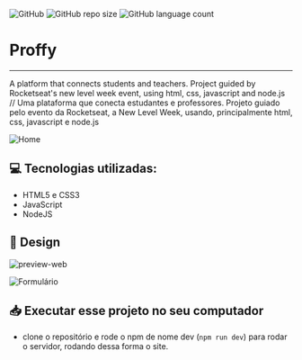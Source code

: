 ![GitHub](https://img.shields.io/github/license/sergiolbarreto/Proffy)
![GitHub repo size](https://img.shields.io/github/repo-size/sergiolbarreto/Proffy)
![GitHub language count](https://img.shields.io/github/languages/count/sergiolbarreto/Proffy)

# Proffy
***
 A platform that connects students and teachers. Project guided by Rocketseat's new level week event, using html, css, javascript and node.js // Uma plataforma que conecta estudantes e professores. Projeto guiado pelo evento da Rocketseat, a New Level Week, usando, principalmente html, css, javascript e node.js
 
 ![Home](https://user-images.githubusercontent.com/70080558/91068615-ef797f80-e60a-11ea-99ad-7538a61cdff8.png)
 
 ## 💻 Tecnologias utilizadas:
* HTML5 e CSS3
* JavaScript
* NodeJS

## 🎨 Design
![preview-web](https://user-images.githubusercontent.com/70080558/91071403-809e2580-e60e-11ea-9447-4593c90b5c1b.png)

![Formulário](https://user-images.githubusercontent.com/70080558/91071647-d4a90a00-e60e-11ea-9763-48cba0b8f02c.png)

## 📥 Executar esse projeto no seu computador
- clone o repositório e rode o npm de nome dev (`npm run dev`) para rodar o servidor, rodando dessa forma o site.
